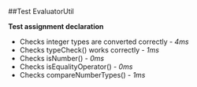 ##Test EvaluatorUtil

**Test assignment declaration**
- Checks integer types are converted correctly - *4ms* 
- Checks typeCheck() works correctly - *1ms* 
- Checks isNumber() - *0ms* 
- Checks isEqualityOperator() - *0ms* 
- Checks compareNumberTypes() - *1ms* 



